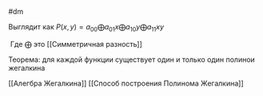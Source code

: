 #dm

Выглядит как $P(x,y) = a_{00} \bigoplus a_{01}x \bigoplus a_{10}y \bigoplus a_{11}xy$

 Где $\bigoplus$ это [[Симметричная разность]]
 
 Теорема: для каждой функции существует один и только один полинои жегалкина
 
 [[Алегбра Жегалкина]]
 [[Способ построения Полинома Жегалкина]]